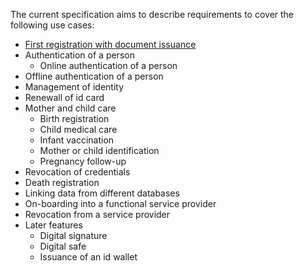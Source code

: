 The current specification aims to describe requirements to cover the following use cases:
- [First registration with document issuance](UC-FIRST_REGISTRATION_WITH_ID_DOCUMENT_ISSUANCE.md)
- Authentication of a person
  - Online authentication of a person
- Offline authentication of a person
- Management of identity
- Renewall of id card
- Mother and child care
  - Birth registration
  - Child medical care
  - Infant vaccination
  - Mother or child identification
  - Pregnancy follow-up
- Revocation of credentials
- Death registration
- Linking data from different databases
- On-boarding into a functional service provider
- Revocation from a service provider
- Later features
  - Digital signature
  - Digital safe
  - Issuance of an id wallet
